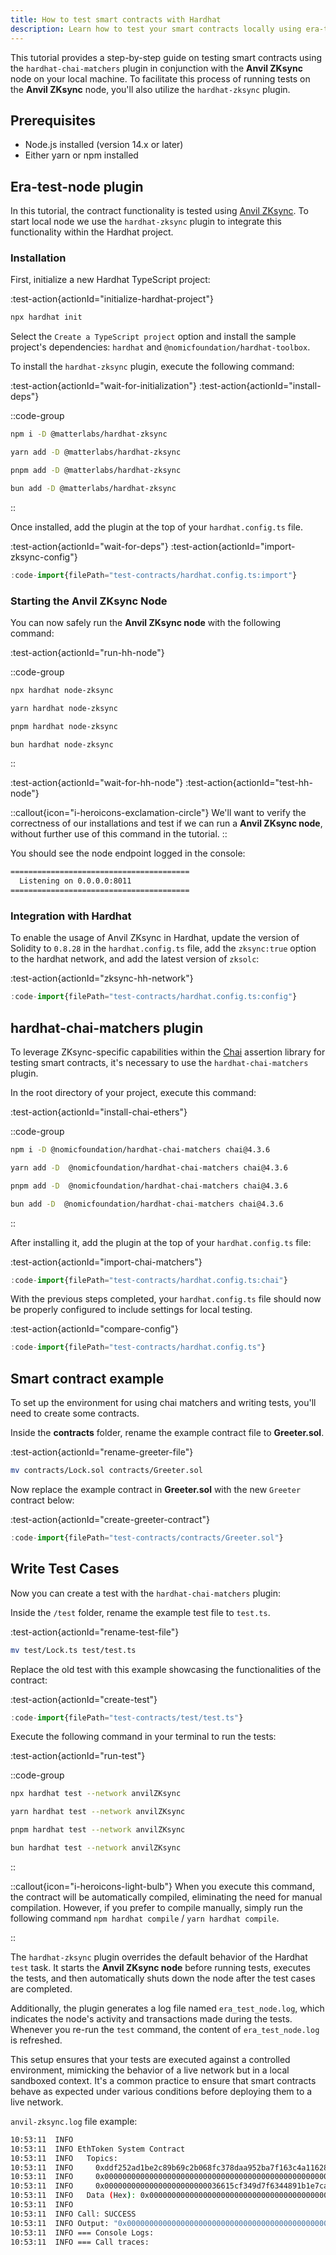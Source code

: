 ```yaml
---
title: How to test smart contracts with Hardhat
description: Learn how to test your smart contracts locally using era-test-node and Hardhat
---
```



This tutorial provides a step-by-step guide on testing smart contracts using the `hardhat-chai-matchers` plugin
in conjunction with the **Anvil ZKsync** node on your local machine.
To facilitate this process of running tests on the **Anvil ZKsync** node, you'll also utilize the `hardhat-zksync` plugin.

## Prerequisites

- Node.js installed (version 14.x or later)
- Either yarn or npm installed

## Era-test-node plugin

In this tutorial, the contract functionality is tested using [Anvil ZKsync](https://docs.zksync.io/build/test-and-debug/in-memory-node).
To start local node we use the `hardhat-zksync` plugin to integrate this functionality within the Hardhat project.

### Installation

First, initialize a new Hardhat TypeScript project:

:test-action{actionId="initialize-hardhat-project"}

```bash
npx hardhat init
```

Select the `Create a TypeScript project` option and install the sample project's dependencies: `hardhat` and `@nomicfoundation/hardhat-toolbox`.

To install the `hardhat-zksync` plugin, execute the following command:

:test-action{actionId="wait-for-initialization"}
:test-action{actionId="install-deps"}

::code-group

```bash [npm]
npm i -D @matterlabs/hardhat-zksync
```

```bash [yarn]
yarn add -D @matterlabs/hardhat-zksync
```

```bash [pnpm]
pnpm add -D @matterlabs/hardhat-zksync
```

```bash [bun]
bun add -D @matterlabs/hardhat-zksync
```

::

Once installed, add the plugin at the top of your `hardhat.config.ts` file.

:test-action{actionId="wait-for-deps"}
:test-action{actionId="import-zksync-config"}

```ts [hardhat.config.ts]
:code-import{filePath="test-contracts/hardhat.config.ts:import"}
```

### Starting the Anvil ZKsync Node

You can now safely run the **Anvil ZKsync node** with the following command:

:test-action{actionId="run-hh-node"}

::code-group

```bash [npx]
npx hardhat node-zksync
```

```bash [yarn]
yarn hardhat node-zksync
```

```bash [pnpm]
pnpm hardhat node-zksync
```

```bash [bun]
bun hardhat node-zksync
```

::

:test-action{actionId="wait-for-hh-node"}
:test-action{actionId="test-hh-node"}

::callout{icon="i-heroicons-exclamation-circle"}
We'll want to verify the correctness of our installations and test if we can run a **Anvil ZKsync node**,
without further use of this command in the tutorial.
::

You should see the node endpoint logged in the console:

```bash
========================================
  Listening on 0.0.0.0:8011
========================================
```

<!-- 
Since we've confirmed that the **Anvil ZKsync node** is functioning properly with the help of the `hardhat-zksync` plugin,
we can shut it down and continue with the tutorial. -->

### Integration with Hardhat

To enable the usage of Anvil ZKsync in Hardhat,
update the version of Solidity to `0.8.28`
in the `hardhat.config.ts` file,
add the `zksync:true` option to the hardhat network,
and add the latest version of `zksolc`:

:test-action{actionId="zksync-hh-network"}

```ts [hardhat.config.ts]
:code-import{filePath="test-contracts/hardhat.config.ts:config"}
```

## hardhat-chai-matchers plugin

To leverage ZKsync-specific capabilities within the [Chai](https://www.chaijs.com/) assertion library for testing smart contracts,
it's necessary to use the `hardhat-chai-matchers` plugin.

In the root directory of your project, execute this command:

:test-action{actionId="install-chai-ethers"}

::code-group

```bash [npm]
npm i -D @nomicfoundation/hardhat-chai-matchers chai@4.3.6
```

```bash [yarn]
yarn add -D  @nomicfoundation/hardhat-chai-matchers chai@4.3.6
```

```bash [pnpm]
pnpm add -D  @nomicfoundation/hardhat-chai-matchers chai@4.3.6
```

```bash [bun]
bun add -D  @nomicfoundation/hardhat-chai-matchers chai@4.3.6
```

::

After installing it, add the plugin at the top of your `hardhat.config.ts` file:

:test-action{actionId="import-chai-matchers"}

```ts [hardhat.config.ts]
:code-import{filePath="test-contracts/hardhat.config.ts:chai"}
```

With the previous steps completed, your `hardhat.config.ts` file should now be properly configured to include settings for local testing.

:test-action{actionId="compare-config"}

```ts [hardhat.config.ts]
:code-import{filePath="test-contracts/hardhat.config.ts"}
```

## Smart contract example

To set up the environment for using chai matchers and writing tests, you'll need to create some contracts.

Inside the **contracts** folder, rename the example contract file to **Greeter.sol**.

:test-action{actionId="rename-greeter-file"}

```bash
mv contracts/Lock.sol contracts/Greeter.sol
```

Now replace the example contract in **Greeter.sol** with the new `Greeter` contract below:

:test-action{actionId="create-greeter-contract"}

```ts [Greeter.sol]
:code-import{filePath="test-contracts/contracts/Greeter.sol"}
```

## Write Test Cases

Now you can create a test with the `hardhat-chai-matchers` plugin:

Inside the `/test` folder, rename the example test file to `test.ts`.

:test-action{actionId="rename-test-file"}

```bash
mv test/Lock.ts test/test.ts
```

Replace the old test with this example showcasing the functionalities of the contract:

:test-action{actionId="create-test"}

```ts [test.ts]
:code-import{filePath="test-contracts/test/test.ts"}
```

Execute the following command in your terminal to run the tests:

:test-action{actionId="run-test"}

::code-group

```bash [npx]
npx hardhat test --network anvilZKsync
```

```bash [yarn]
yarn hardhat test --network anvilZKsync
```

```bash [pnpm]
pnpm hardhat test --network anvilZKsync
```

```bash [bun]
bun hardhat test --network anvilZKsync
```

::

::callout{icon="i-heroicons-light-bulb"}
When you execute this command, the contract will be automatically compiled, eliminating the need for manual compilation.
However, if you prefer to compile manually, simply run the following command `npm hardhat compile` / `yarn hardhat compile`.

::

The `hardhat-zksync` plugin overrides the default behavior of the Hardhat `test` task.
It starts the **Anvil ZKsync node** before running tests, executes the tests,
and then automatically shuts down the node after the test cases are completed.

Additionally, the plugin generates a log file named `era_test_node.log`,
which indicates the node's activity and transactions made during the tests.
Whenever you re-run the `test` command, the content of `era_test_node.log` is refreshed.

This setup ensures that your tests are executed against a controlled environment,
mimicking the behavior of a live network but in a local sandboxed context.
It's a common practice to ensure that smart contracts behave
as expected under various conditions before deploying them to a live network.

`anvil-zksync.log` file example:

```sh
10:53:11  INFO
10:53:11  INFO EthToken System Contract
10:53:11  INFO   Topics:
10:53:11  INFO     0xddf252ad1be2c89b69c2b068fc378daa952ba7f163c4a11628f55a4df523b3ef
10:53:11  INFO     0x0000000000000000000000000000000000000000000000000000000000008001
10:53:11  INFO     0x00000000000000000000000036615cf349d7f6344891b1e7ca7c72883f5dc049
10:53:11  INFO   Data (Hex): 0x000000000000000000000000000000000000000000000000000028e0ec2a9900
10:53:11  INFO
10:53:11  INFO Call: SUCCESS
10:53:11  INFO Output: "0x0000000000000000000000000000000000000000000000000000000000000001"
10:53:11  INFO === Console Logs:
10:53:11  INFO === Call traces:
```
